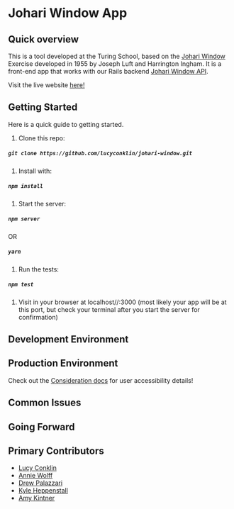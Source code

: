 # Johari Window App
## Quick overview

This is a tool developed at the Turing School, based on the [Johari Window](https://en.wikipedia.org/wiki/Johari_window) Exercise developed in 1955 by Joseph Luft and Harrington Ingham. It is a front-end app that works with our Rails backend [Johari Window API](https://github.com/Dpalazzari/johari_window_api).

Visit the live website [here!](https://johariwindow.herokuapp.com/)

## Getting Started
Here is a quick guide to getting started.

1. Clone this repo:
##### `git clone https://github.com/lucyconklin/johari-window.git`

1. Install with:
##### `npm install`

1. Start the server:
##### `npm server`
OR
##### `yarn`

1. Run the tests:
##### `npm test`

1. Visit in your browser at localhost//:3000 (most likely your app will be at this port, but check your terminal after you start the server for confirmation)

## Development Environment

## Production Environment

Check out the [Consideration docs](CONSIDERATIONS.md) for user accessibility details!

## Common Issues

## Going Forward

## Primary Contributors

- [Lucy Conklin](https://github.com/lucyconklin)
- [Annie Wolff](https://github.com/wlffann)
- [Drew Palazzari](https://github.com/Dpalazzari)
- [Kyle Heppenstall](https://github.com/kheppenstall)
- [Amy Kintner](https://github.com/akintner)
